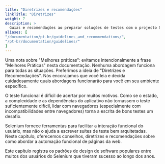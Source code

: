 ```yaml
---
title: "Diretrizes e recomendações"
linkTitle: "Diretrizes"
weight: 7
description: >
  Guias e recomendações ao preparar soluções de testes com o projecto Selenium.
aliases: [
"/documentation/pt-br/guidelines_and_recommendations/",
"/pt-br/documentation/guidelines/"
]
---
```


Uma nota sobre "Melhores práticas": evitamos intencionalmente a frase "Melhores
Práticas" nesta documentação. Nenhuma abordagem funciona para todas as situações.
Preferimos a ideia de "Diretrizes e Recomendações". Nós encorajamos
que você leia e decida cuidadosamente quais abordagens
funcionarão para você em seu ambiente específico.

O teste funcional é difícil de acertar por muitos motivos.
Como se o estado, a complexidade e as dependências do aplicativo não tornassem o teste suficientemente difícil,
lidar com navegadores (especialmente com incompatibilidades entre navegadores)
torna a escrita de bons testes um desafio.

Selenium fornece ferramentas para facilitar a interação funcional do usuário,
mas não o ajuda a escrever suítes de teste bem arquitetadas.
Neste capítulo, oferecemos conselhos, diretrizes e recomendações
sobre como abordar a automação funcional de páginas da web.

Este capítulo registra os padrões de design de software populares
entre muitos dos usuários do Selenium
que tiveram sucesso ao longo dos anos.
